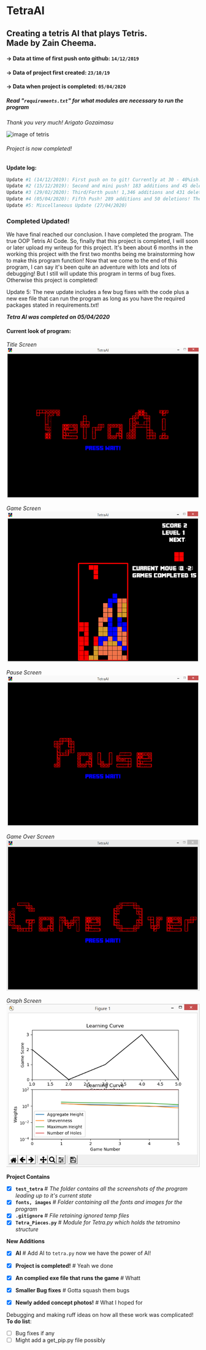 TetraAI
========================================
Creating a tetris AI that plays Tetris.\
**Made by Zain Cheema.**
----------------------------------------
#### -> Data at time of first push onto github: `14/12/2019`
#### -> Data of project first created: `23/10/19`
#### -> Data when project is completed: `05/04/2020`
##### Read "`requirements.txt`" for what modules are necessary to run the program
*Thank you very much! Arigato Gozaimasu*

![image of tetris](https://s3.amazonaws.com/tetris-www/assets/article/2017/06/14/tetris-lingo-feature_feature.jpg)

###### Project is now completed!

__Update log:__

```python
Update #1 (14/12/2019): First push on to git! Currently at 30 - 40%ish. Main game source found at: *Tetra.py*
Update #2 (15/12/2019): Second and mini push! 183 additions and 45 deletions!
Update #3 (29/02/2020): Third/Forth push! 1,346 additions and 431 deletions!
Update #4 (05/04/2020): Fifth Push! 289 additions and 50 deletions! The program is
Update #5: Miscellaneous Update (27/04/2020)
```
### **Completed Updated!**

We have final reached our conclusion. I have completed the program. The true OOP Tetris AI Code.
So, finally that this project is completed, I will soon or later upload my writeup for this project.
It's been about 6 months in the working this project with the first two months being me brainstorming 
how to make this program function!
Now that we come to the end of this program, I can say it's been quite an adventure with lots and lots
of debugging!
But I still will update this program in terms of bug fixes. Otherwise this project is completed!

Update 5: The new update includes a few bug fixes with the code plus a new exe file that can run the program as long as you have the required packages stated in requirements.txt!

***Tetra AI was completed on 05/04/2020***

#### __Current look of program:__

*Title Screen*
![](images/TetraAIMG1.png)

*Game Screen*
![](images/TetraAIMG2.png)

*Pause Screen*
![](images/TetraAIMG3.png)

*Game Over Screen*
![](images/TetraAIMG4.png)

*Graph Screen*
![](images/TetraAIMG5.png)

**Project Contains**

- [x] **`test_tetra`** # *The folder contains all the screenshots of the program leading up to it's current state*
- [x] **`fonts, images`** # *Folder containing all the fonts and images for the program*
- [x] **`.gitignore`** # *File retaining ignored temp files*
- [x] **`Tetra_Pieces.py`** # *Module for Tetra.py which holds the tetromino structure*

**New Additions**

- [x] **AI** # Add AI to `tetra.py` now we have the power of AI!
- [x] **Project is completed!** # Yeah we done
- [x] **An complied exe file that runs the game** # Whatt
- [x] **Smaller Bug fixes** # Gotta squash them bugs
- [x] **Newly added concept photos!** # What I hoped for


Debugging and making ruff ideas on how all these work was complicated!\
**To do list**:
- [ ] Bug fixes if any
- [ ] Might add a get_pip.py file possibly
